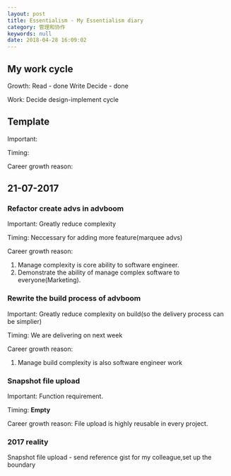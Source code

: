 ```yaml
---
layout: post
title: Essentialism - My Essentialism diary
category: 管理和协作
keywords: null
date: 2018-04-28 16:09:02
---
```


## My work cycle

Growth:
Read - done
Write
Decide - done

Work:
Decide
design-implement cycle

## Template

Important:

Timing:

Career growth reason:

## 21-07-2017

### Refactor create advs in advboom

Important:
Greatly reduce complexity

Timing:
Neccessary for adding more feature(marquee advs)

Career growth reason:

1.  Manage complexity is core ability to software engineer.
2.  Demonstrate the ability of manage complex software to everyone(Marketing).

### Rewrite the build process of advboom

Important:
Greatly reduce complexity on build(so the delivery process can be simplier)

Timing:
We are delivering on next week

Career growth reason:

1.  Manage build complexity is also software engineer work

### Snapshot file upload

Important:
Function requirement.

Timing:
**Empty**

Career growth reason:
File upload is highly reusable in every project.

### 2017 reality

Snapshot file upload - send reference gist for my colleague,set up the boundary
